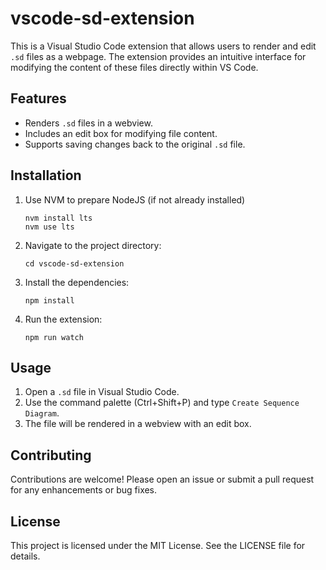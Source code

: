 # vscode-sd-extension

This is a Visual Studio Code extension that allows users to render and edit `.sd` files as a webpage. The extension provides an intuitive interface for modifying the content of these files directly within VS Code.

## Features

- Renders `.sd` files in a webview.
- Includes an edit box for modifying file content.
- Supports saving changes back to the original `.sd` file.

## Installation

1. Use NVM to prepare NodeJS (if not already installed)
   ```
   nvm install lts
   nvm use lts
   ```
2. Navigate to the project directory:
   ```
   cd vscode-sd-extension
   ```
3. Install the dependencies:
   ```
   npm install
   ```
4. Run the extension:
   ```
   npm run watch
   ```

## Usage

1. Open a `.sd` file in Visual Studio Code.
2. Use the command palette (Ctrl+Shift+P) and type `Create Sequence Diagram`.
3. The file will be rendered in a webview with an edit box.

## Contributing

Contributions are welcome! Please open an issue or submit a pull request for any enhancements or bug fixes.

## License

This project is licensed under the MIT License. See the LICENSE file for details.